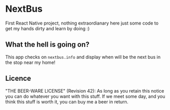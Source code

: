 # NextBus

First React Native project, nothing extraordianary here just some code to get my hands dirty and learn by doing :)

## What the hell is going on?

This app checks on `nextbus.info` and display when will be the next bus in the stop near my home!

## Licence
"THE BEER-WARE LICENSE" (Revision 42):
As long as you retain this notice you can do whatever you want with this stuff. If we meet some day, and you think this stuff is worth it, you can buy me a beer in return.
